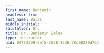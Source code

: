 ```yaml
---
first_name: Benjamin
headless: true
last_name: Balas
middle_initial: ''
salutation: Dr.
title: Dr. Benjamin Balas
type: instructor
uid: 047782e9-5ef5-3078-1536-78c68220d7ed
---
```


